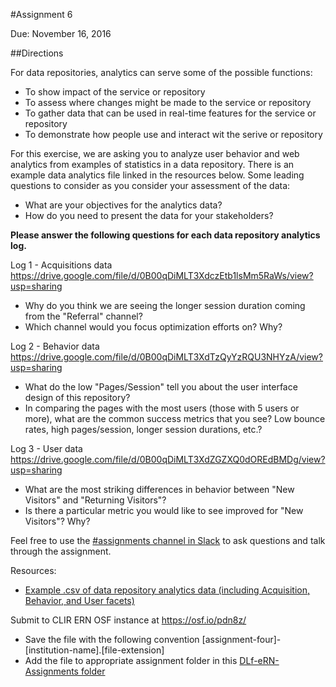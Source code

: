 #Assignment 6

Due: November 16, 2016

##Directions

For data repositories, analytics can serve some of the possible functions:
* To show impact of the service or repository
* To assess where changes might be made to the service or repository
* To gather data that can be used in real-time features for the service or repository
* To demonstrate how people use and interact wit the serive or repository

For this exercise, we are asking you to analyze user behavior and web analytics from examples of statistics in a data repository. There is an example data analytics file linked in the resources below. Some leading questions to consider as you consider your assessment of the data:
* What are your objectives for the analytics data? 
* How do you need to present the data for your stakeholders?

**Please answer the following questions for each data repository analytics log.**

Log 1 - Acquisitions data <https://drive.google.com/file/d/0B00qDiMLT3XdczEtb1lsMm5RaWs/view?usp=sharing>
* Why do you think we are seeing the longer session duration coming from the "Referral" channel?
* Which channel would you focus optimization efforts on? Why? 

Log 2 - Behavior data <https://drive.google.com/file/d/0B00qDiMLT3XdTzQyYzRQU3NHYzA/view?usp=sharing> 
* What do the low "Pages/Session" tell you about the user interface design of this repository?
* In comparing the pages with the most users (those with 5 users or more), what are the common success metrics that you see? Low bounce rates, high pages/session, longer session durations, etc.?

Log 3 - User data <https://drive.google.com/file/d/0B00qDiMLT3XdZGZXQ0dOREdBMDg/view?usp=sharing>
* What are the most striking differences in behavior between "New Visitors" and "Returning Visitors"?
* Is there a particular metric you would like to see improved for "New Visitors"? Why? 

Feel free to use the [#assignments channel in Slack](https://eresearchnetwork.slack.com/messages/assignments/) to ask questions and talk through the assignment.

Resources:  
* [Example .csv of data repository analytics data (including Acquisition, Behavior, and User facets)](https://drive.google.com/folderview?id=0B00qDiMLT3XdbXFONEVNUVc3M00&usp=sharing)

Submit to CLIR ERN OSF instance at <https://osf.io/pdn8z/>
* Save the file with the following convention [assignment-four]-[institution-name].[file-extension]
* Add the file to appropriate assignment folder in this [DLf-eRN-Assignments folder](https://drive.google.com/folderview?id=0B00qDiMLT3XddXBOWWRZM1RISkk&usp=sharing)

